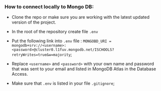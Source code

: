 ### How to connect locally to Mongo DB:

- Clone the repo or make sure you are working with the latest updated version of the project.
- In the root of the repository create file `.env`
- Put the following link into `.env` file :
`MONGOBD_URI = mongodb+srv://<username>:<password>@cluster0.l1fuv.mongodb.net/ISCHOOLS?retryWrites=true&w=majority`;

- Replace `<username>` and `<password>` with your own name and password that was sent to your email and listed in MongoDB Atlas in the Database Access.

- Make sure that `.env` is listed in your file `.gitignore`;

